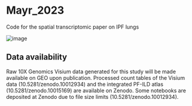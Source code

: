 # Mayr_2023
Code for the spatial transcriptomic paper on IPF lungs

![image](https://github.com/christophhmayr/2023_Mayr/assets/58946604/9115aff0-d2bf-4211-8dd2-237f94383c34)

## Data availability

Raw 10X Genomics Visium data generated for this study will be made available on GEO upon publication. Processed count tables of the Visium data (10.5281/zenodo.10012934) and the integrated PF-ILD atlas (10.5281/zenodo.10015169) are available on Zenodo.
Some notebooks are deposited at Zenodo due to file size limits (10.5281/zenodo.10012934).
